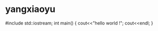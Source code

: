 # yangxiaoyu
#include<iostream>
std::iostream;
int main()
{
  cout<<"hello world !";
  cout<<endl;
  }
